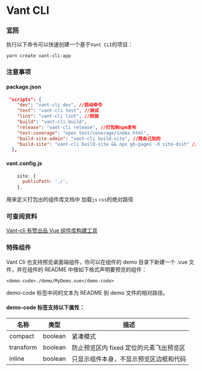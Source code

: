 # Vant CLI

### [官网](https://github.com/vant-ui/vant/blob/dev/packages/vant-cli/README.zh-CN.md)
执行以下命令可以快速创建一个基于`Vant CLI`的项目：
```shell
yarn create vant-cli-app
```

### 注意事项
#### package.json
```json
 "scripts": {
    "dev": "vant-cli dev", //启动命令
    "test": "vant-cli test", //测试
    "lint": "vant-cli lint", //校验
    "build": "vant-cli build",
    "release": "vant-cli release", //打包到npm发布
    "test:coverage": "open test/coverage/index.html",
    "build-site-admin": "vant-cli build-site", //我自己加的
    "build-site": "vant-cli build-site && npx gh-pages -d site-dist" //打包部署组件库文档
  },
```

#### vant.config.js
```js
    site: {
      publicPath: './',
    },
```
用来定义打包出的组件库文档中 加载`js` `css`的绝对路径

### 可查阅资料

[Vant-cli 有赞出品 Vue 组件库构建工具](https://www.wenjiangs.com/article/vant-cli.html)
<!-- <iframe src="https://www.wenjiangs.com/article/vant-cli.html"/> -->


### 特殊组件

Vant Cli 也支持预览桌面端组件，你可以在组件的 demo 目录下新建一个 .vue 文件，并在组件的 README 中按如下格式声明要预览的组件：

```markdowm
<demo-code>./demo/MyDemo.vue</demo-code>
```
demo-code 标签中间的文本为 README 到 demo 文件的相对路径。

#### demo-code 标签支持以下属性：

|名称|	类型|	描述|
| ----- | ------ | ----- |
|compact|	boolean|	紧凑模式|
|transform|	boolean|	防止预览区内 fixed 定位的元素飞出预览区|
|inline	|boolean|	只显示组件本身，不显示预览区边框和代码|